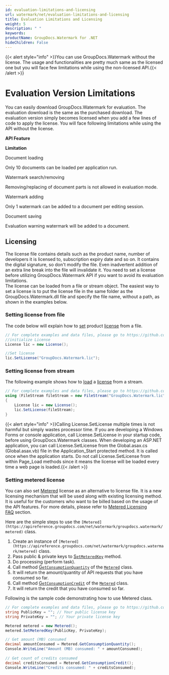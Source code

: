 ```yaml
---
id: evaluation-limitations-and-licensing
url: watermark/net/evaluation-limitations-and-licensing
title: Evaluation Limitations and Licensing
weight: 5
description: " "
keywords: 
productName: GroupDocs.Watermark for .NET
hideChildren: False
---
```

{{< alert style="info" >}}You can use GroupDocs.Watermark without the license. The usage and functionalities are pretty much same as the licensed one but you will face few limitations while using the non-licensed API.{{< /alert >}}

# Evaluation Version Limitations

You can easily download GroupDocs.Watermark for evaluation. The evaluation download is the same as the purchased download. The evaluation version simply becomes licensed when you add a few lines of code to apply the license. You will face following limitations while using the API without the license.  

**API Feature**

**Limitation**

Document loading

Only 10 documents can be loaded per application run.   

Watermark search/removing

Removing/replacing of document parts is not allowed in evaluation mode. 

Watermark adding

Only 1 watermark can be added to a document per editing session. 

Document saving

Evaluation warning watermark will be added to a document. 

## Licensing

The license file contains details such as the product name, number of developers it is licensed to, subscription expiry date and so on. It contains the digital signature, so don't modify the file. Even inadvertent addition of an extra line break into the file will invalidate it. You need to set a license before utilizing GroupDocs.Watermark API if you want to avoid its evaluation limitations.   
The license can be loaded from a file or stream object. The easiest way to set a license is to put the license file in the same folder as the GroupDocs.Watermark.dll file and specify the file name, without a path, as shown in the examples below.

### Setting license from file

The code below will explain how to [set](https://apireference.groupdocs.com/net/watermark/groupdocs.watermark.license/setlicense/methods/1) product [license](https://apireference.groupdocs.com/net/watermark/groupdocs.watermark/license) from a file.

```csharp
// For complete examples and data files, please go to https://github.com/groupdocs-watermark/GroupDocs.Watermark-for-.NET
//initialize License
License lic = new License();

//Set license
lic.SetLicense("GroupDocs.Watermark.lic");
```

### Setting license from stream

The following example shows how to [load](https://apireference.groupdocs.com/net/watermark/groupdocs.watermark/license/methods/setlicense) a [license](https://apireference.groupdocs.com/net/watermark/groupdocs.watermark/license) from a stream.

```csharp
// For complete examples and data files, please go to https://github.com/groupdocs-watermark/GroupDocs.Watermark-for-.NET
using (FileStream fileStream = new FileStream("GroupDocs.Watermark.lic", FileMode.Open, FileAccess.Read))
{
    License lic = new License();
    lic.SetLicense(fileStream);
}
```

{{< alert style="info" >}}Calling License.SetLicense multiple times is not harmful but simply wastes processor time. If you are developing a Windows Forms or console application, call License.SetLicense in your startup code, before using GroupDocs.Watermark classes. When developing an ASP.NET application, you can call License.SetLicense from the Global.asax.cs (Global.asax.vb) file in the Application_Start protected method. It is called once when the application starts. Do not call License.SetLicense from within Page_Load methods since it means the license will be loaded every time a web page is loaded.{{< /alert >}}

### Setting metered license

You can also set [Metered](https://apireference.groupdocs.com/net/watermark/groupdocs.watermark/metered) license as an alternative to license file. It is a new licensing mechanism that will be used along with existing licensing method. It is useful for the customers who want to be billed based on the usage of the API features. For more details, please refer to [Metered Licensing FAQ](https://purchase.groupdocs.com/faqs/licensing/metered) section.

Here are the simple steps to use the `[Metered](https://apireference.groupdocs.com/net/watermark/groupdocs.watermark/metered)` class.

1.  Create an instance of `[Metered](https://apireference.groupdocs.com/net/watermark/groupdocs.watermark/metered)` class.
2.  Pass public & private keys to [S`etMeteredKey`](https://apireference.groupdocs.com/net/watermark/groupdocs.watermark/metered/methods/setmeteredkey) method.
3.  Do processing (perform task).
4.  Call method [G`etConsumptionQuantity`](https://apireference.groupdocs.com/net/watermark/groupdocs.watermark/metered/methods/getconsumptionquantity) of the [`Metered`](https://apireference.groupdocs.com/net/watermark/groupdocs.watermark/metered) class.
5.  It will return the amount/quantity of API requests that you have consumed so far.
6.  Call method [G`etConsumptionCredit`](https://apireference.groupdocs.com/net/watermark/groupdocs.watermark/metered/methods/getconsumptioncredit) of the [`Metered`](https://apireference.groupdocs.com/net/watermark/groupdocs.watermark/metered) class.
7.  It will return the credit that you have consumed so far.

  
Following is the sample code demonstrating how to use Metered class.

```csharp
// For complete examples and data files, please go to https://github.com/groupdocs-watermark/GroupDocs.Watermark-for-.NET
string PublicKey = ""; // Your public license key
string PrivateKey = ""; // Your private license key

Metered metered = new Metered();
metered.SetMeteredKey(PublicKey, PrivateKey);

// Get amount (MB) consumed
decimal amountConsumed = Metered.GetConsumptionQuantity();
Console.WriteLine("Amount (MB) consumed: " + amountConsumed);
 
// Get count of credits consumed
decimal creditsConsumed = Metered.GetConsumptionCredit();
Console.WriteLine("Credits consumed: " + creditsConsumed);
```
